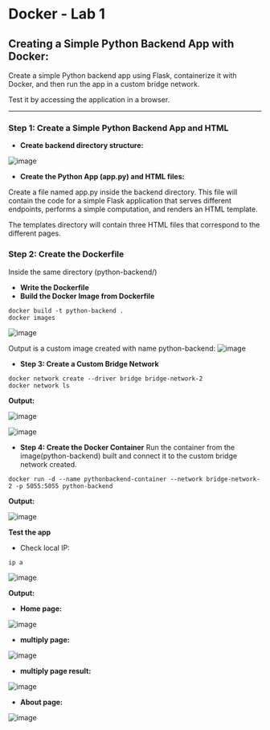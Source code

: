 # Docker - Lab 1
## Creating a Simple Python Backend App with Docker:
Create a simple Python backend app using Flask, containerize it with Docker, and then run the app in a custom bridge network. 

Test it by accessing the application in a browser.

---
### Step 1: Create a Simple Python Backend App and HTML

- **Create backend directory structure:**

![image](https://github.com/user-attachments/assets/faefc2cd-f250-459b-9c06-d8143969b7fa)

- **Create the Python App (app.py) and HTML files:**

Create a file named app.py inside the backend directory. 
This file will contain the code for a simple Flask application that serves different endpoints, performs a simple computation, and renders an HTML template.

The templates directory will contain three HTML files that correspond to the different pages.

### Step 2: Create the Dockerfile
Inside the same directory (python-backend/)
- **Write the Dockerfile**
- **Build the Docker Image from Dockerfile**

```
docker build -t python-backend .
docker images
```

![image](https://github.com/user-attachments/assets/0b1c6eab-8b96-4195-86f6-76925e342e0a)


Output is a custom image created with name python-backend:
![image](https://github.com/user-attachments/assets/6e34e8a6-a63f-4f14-9d55-2c4724487cc2)


- **Step 3: Create a Custom Bridge Network**
```
docker network create --driver bridge bridge-network-2
docker network ls
```

**Output:**

![image](https://github.com/user-attachments/assets/65f4f883-cbac-4ddb-a0aa-6357cfa98afb)

![image](https://github.com/user-attachments/assets/c9783619-58f7-404c-971d-09de5d4e0751)

- **Step 4: Create the Docker Container**
Run the container from the image(python-backend)  built and connect it to the custom bridge network created. 

```
docker run -d --name pythonbackend-container --network bridge-network-2 -p 5055:5055 python-backend
```

**Output:**

![image](https://github.com/user-attachments/assets/b0d2bcd7-f8d0-4c81-96fc-65d835fb1811)


**Test the app**

- Check local IP:
```
ip a
```
![image](https://github.com/user-attachments/assets/e17be0bc-6e19-4292-9a9a-c8a43d810949)

**Output:**

- **Home page:**

![image](https://github.com/user-attachments/assets/699f3905-9f93-4b49-850a-5e40ed002a3a)

- **multiply page:**

![image](https://github.com/user-attachments/assets/124e27c7-e4fe-4b8c-8bbb-55098b55941a)

- **multiply page result:**

![image](https://github.com/user-attachments/assets/17abdd75-aae0-437c-959d-81a3bb9cd9aa)

- **About page:**

![image](https://github.com/user-attachments/assets/cfb77846-b941-45fe-bb6f-7c408786bf2e)

